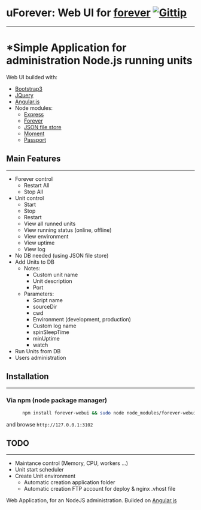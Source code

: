 # uForever: Web UI for [forever](https://github.com/nodejitsu/forever)  [![Gittip](http://badgr.co/gittip/boffka.png)](https://www.gittip.com/boffka/)
***

*Simple Application for administration Node.js running units
================================

Web UI builded with:

* [Bootstrap3](http://getbootstrap.com/)
* [JQuery](http://jquery.com/)
* [Angular.js](http://angularjs.org/)
* Node modules:
  * [Express](http://expressjs.com/)
  * [Forever](https://github.com/nodejitsu/forever)
  * [JSON file store](https://github.com/flosse/json-file-store)
  * [Moment](http://momentjs.com/)
  * [Passport](https://github.com/jaredhanson/passport)

## Main Features
----------------
  * Forever control
    * Restart All
    * Stop All
  * Unit control
    * Start
    * Stop
    * Restart
    * View all runned units
    * View running status (online, offline)
    * View environment
    * View uptime
    * View log
  * No DB needed (using JSON file store)
  * Add Units to DB
    * Notes:
      * Custom unit name
      * Unit description
      * Port
    * Parameters:
      * Script name
      * sourceDir
      * cwd
      * Environment (development, production)
      * Custom log name
      * spinSleepTime
      * minUptime
      * watch
  * Run Units from DB
  * Users administration



## Installation
--------------
### Via npm (node package manager)

``` bash
      npm install forever-webui && sudo node node_modules/forever-webui/app.js
```

and browse ```http://127.0.0.1:3102```

## TODO
----------------
 * Maintance control (Memory, CPU, workers ...)
 * Unit start scheduler
 * Create Unit environment
    * Automatic creation application folder
    * Automatic creation FTP account for deploy & nginx .vhost file





Web Application, for an NodeJS administration.
Builded on [Angular.js](http://angularjs.org/)